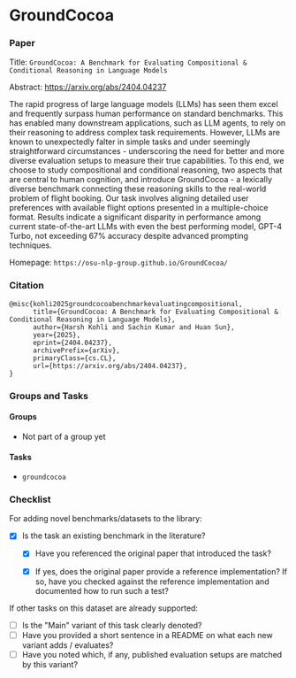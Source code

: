# GroundCocoa

### Paper

Title: `GroundCocoa: A Benchmark for Evaluating Compositional & Conditional Reasoning in Language Models`

Abstract: https://arxiv.org/abs/2404.04237

The rapid progress of large language models (LLMs) has seen them excel and frequently surpass human performance on standard benchmarks. This has enabled many downstream applications, such as LLM agents, to rely on their reasoning to address complex task requirements. However, LLMs are known to unexpectedly falter in simple tasks and under seemingly straightforward circumstances - underscoring the need for better and more diverse evaluation setups to measure their true capabilities. To this end, we choose to study compositional and conditional reasoning, two aspects that are central to human cognition, and introduce GroundCocoa - a lexically diverse benchmark connecting these reasoning skills to the real-world problem of flight booking. Our task involves aligning detailed user preferences with available flight options presented in a multiple-choice format. Results indicate a significant disparity in performance among current state-of-the-art LLMs with even the best performing model, GPT-4 Turbo, not exceeding 67% accuracy despite advanced prompting techniques.

Homepage: `https://osu-nlp-group.github.io/GroundCocoa/`


### Citation

```
@misc{kohli2025groundcocoabenchmarkevaluatingcompositional,
      title={GroundCocoa: A Benchmark for Evaluating Compositional & Conditional Reasoning in Language Models}, 
      author={Harsh Kohli and Sachin Kumar and Huan Sun},
      year={2025},
      eprint={2404.04237},
      archivePrefix={arXiv},
      primaryClass={cs.CL},
      url={https://arxiv.org/abs/2404.04237}, 
}
```

### Groups and Tasks

#### Groups

- Not part of a group yet

#### Tasks

- `groundcocoa`


### Checklist

For adding novel benchmarks/datasets to the library:
* [x] Is the task an existing benchmark in the literature?
  * [x] Have you referenced the original paper that introduced the task?
  * [x] If yes, does the original paper provide a reference implementation? If so, have you checked against the reference implementation and documented how to run such a test?


If other tasks on this dataset are already supported:
* [ ] Is the "Main" variant of this task clearly denoted?
* [ ] Have you provided a short sentence in a README on what each new variant adds / evaluates?
* [ ] Have you noted which, if any, published evaluation setups are matched by this variant?